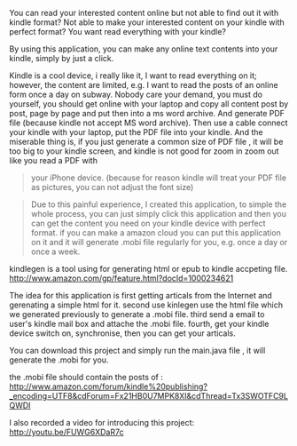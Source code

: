 You can read your interested content online but not able to find out it with kindle format?
Not able to make your interested content on your kindle with perfect format?
You want read everything with your kindle?

By using this application, you can make any online text contents into your kindle, simply by just a click.

Kindle is a cool device, i really like it, I want to read everything on it;
however, the content are limited, e.g. I want to read the posts of an online form once a day on subway.
Nobody care your demand, you must do yourself, you should get online with your laptop and copy all content
post by post, page by page and put then into a ms word archive. And generate PDF file
(because kindle not accept MS word archive). Then use a cable connect your kindle with your laptop,
put the PDF file into your kindle. And the miserable thing is, if you just generate a common size of PDF file
, it will be too big to your kindle screen, and kindle is not good for zoom in zoom out like you read a PDF with
> your iPhone device. (because for reason kindle will treat your PDF file as pictures, you can not adjust the font size)

> Due to this painful experience, I created this application, to simple the whole process, you can just simply
> click this application and then you can get the content you need on your kindle device with perfect format.
> if you can make a amazon cloud you can put this application on it and it will generate .mobi file regularly for you,
> e.g. once a day or once a week.



kindlegen is a tool using for generating html or epub to kindle accpeting file.
http://www.amazon.com/gp/feature.html?docId=1000234621

The idea for this application is
first getting articals from the Internet and gerenating a simple html for it.
second use kinlegen use the html file which we generated previously to generate a .mobi file.
third send a email to user's kindle mail box and attache the .mobi file.
fourth, get your kindle device switch on, synchronise, then you can get your articals.




You can download this project and simply run the main.java file , it will generate the .mobi for you.

the .mobi file should contain the posts of : http://www.amazon.com/forum/kindle%20publishing?_encoding=UTF8&cdForum=Fx21HB0U7MPK8XI&cdThread=Tx3SWOTFC9LQWDI



I also recorded a video for introducing this project:
http://youtu.be/FUWG6XDaR7c

